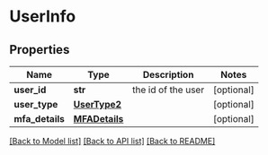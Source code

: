 # UserInfo

## Properties
Name | Type | Description | Notes
------------ | ------------- | ------------- | -------------
**user_id** | **str** | the id of the user | [optional] 
**user_type** | [**UserType2**](UserType2.md) |  | [optional] 
**mfa_details** | [**MFADetails**](MFADetails.md) |  | [optional] 

[[Back to Model list]](../README.md#documentation-for-models) [[Back to API list]](../README.md#documentation-for-api-endpoints) [[Back to README]](../README.md)


